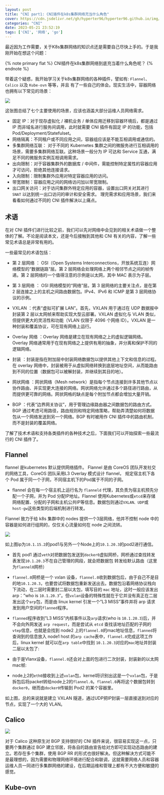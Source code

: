 ```yaml
---
layout: post
title: "CNI part1: CNI插件在k8s集群网络充当什么角色"
cover: https://cdn.jsdelivr.net/gh/hyperter96/hyperter96.github.io/img/cni-part1.jpg
categories: "CNI"
date: 2023-05-21 23:52:19
tags: ['CNI', '网络', 'go']
---
```


最近因为工作需要，关于K8s集群网络的知识点还是需要自己尽快上手的。于是我刚开始在想这个问题：

{% note primary flat %}
CNI插件在k8s集群网络到底充当着什么角色呢？
{% endnote %}

带着这个疑惑，我开始学习关于k8s集群网络的各种插件，譬如有: `Flannel`、 `Calico` 以及 `Kube-ovn` 等等，并且
有了一些自己的体会。现实生活中，容器网络也拥有以下常见的场景：

![](https://cdn.jsdelivr.net/gh/hyperter96/hyperter96.github.io/img/cni-app-scenario.png)

这张图总结了七个主要使用的场景，应该也涵盖大部分运维人员网络需求。

* 固定 IP：对于现存虚拟化 / 裸机业务 / 单体应用迁移到容器环境后，都是通过 IP 而非域名进行服务间调用，此时就需要 CNI 插件有固定 IP 的功能，包括 Pod/Deployment/Statefulset。
* 网络隔离：不同租户或不同应用之间，容器组应该是不能互相调用或通信的。
* 多集群网络互联： 对于不同的 Kubernetes 集群之间的微服务进行互相调用的场景，需要多集群网络互联。这种场景一般分为 IP 可达和 Service 互通，满足不同的微服务实例互相调用需求。
* 出向限制：对于容器集群外的数据库 / 中间件，需能控制特定属性的容器应用才可访问，拒绝其他连接请求。
* 入向限制：限制集群外应用对特定容器应用的访问。
* 带宽限制：容器应用之间的网络访问加以带宽限制。
* 出口网关访问：对于访问集群外特定应用的容器，设置出口网关对其进行 `SNAT` 以达到统一出口访问的审计和安全需求。 理完需求和应用场景，我们来看看如何通过不同的 CNI 插件解决以上痛点。

## 术语

在对 CNI 插件们进行比较之前，我们可以先对网络中会见到的相关术语做一个整体的了解。不论是阅读本文，还是今后接触到其他和 CNI 有关的内容，了解一些常见术语总是非常有用的。



一些最常见的术语包括：

* 第 2 层网络 ： OSI（Open Systems Interconnections，开放系统互连）网络模型的“数据链路”层。第 2 层网络会处理网络上两个相邻节点之间的帧传递。第 2 层网络的一个值得注意的示例是以太网，其中 MAC 表示为子层。

* 第 3 层网络 ： OSI 网络模型的“网络”层。第 3 层网络的主要关注点，是在第 2 层连接之上的主机之间路由数据包。IPv4、IPv6 和 ICMP 是第 3 层网络协议的示例。

* VXLAN ：代表“虚拟可扩展 LAN”。首先，VXLAN 用于通过在 UDP 数据报中封装第 2 层以太网帧来帮助实现大型云部署。VXLAN 虚拟化与 VLAN 类似，但提供更大的灵活性和功能（VLAN 仅限于 4096 个网络 ID）。VXLAN 是一种封装和覆盖协议，可在现有网络上运行。

* Overlay 网络 ：Overlay 网络是建立在现有网络之上的虚拟逻辑网络。Overlay 网络通常用于在现有网络之上提供有用的抽象，并分离和保护不同的逻辑网络。

* 封装 ：封装是指在附加层中封装网络数据包以提供其他上下文和信息的过程。在 overlay 网络中，封装被用于从虚拟网络转换到底层地址空间，从而能路由到不同的位置（数据包可以被解封装，并继续到其目的地）。

* 网状网络 ：网状网络（Mesh network）是指每个节点连接到许多其他节点以协作路由、并实现更大连接的网络。网状网络允许通过多个路径进行路由，从而提供更可靠的网络。网状网格的缺点是每个附加节点都会增加大量开销。

* BGP ：代表“边界网关协议”，用于管理边缘路由器之间数据包的路由方式。BGP 通过考虑可用路径，路由规则和特定网络策略，帮助弄清楚如何将数据包从一个网络发送到另一个网络。BGP 有时被用作 CNI 插件中的路由机制，而不是封装的覆盖网络。

了解了技术术语和支持各类插件的各种技术之后，下面我们可以开始探索一些最流行的 CNI 插件了。

## Flannel

flannel 是kubernetes 默认提供网络插件。 Flannel 是由 CoreOS 团队开发社交的网络工具，CoreOS 团队采用L3 Overlay 模式设计 flannel， 规定宿主机下各个 Pod 属于同一个子网，不同宿主机下的Pod属于不同的子网。

* flannel 会在每一个宿主机上运行名为 `flanneld` 代理，其负责为宿主机预先分配一个子网，并为 Pod 分配IP地址。Flannel 使用Kubernetes或`etcd`来存储网络配置、分配的子网和主机公共IP等信息。数据包则通过`VXLAN、UDP`或`host-gw`这些类型的后端机制进行转发。

Flannel 致力于给 k8s 集群中的 nodes 提供一个3层网络，他并不控制 node 中的容器是如何进行组网的，仅仅关心流量如何在 node 之间流转。

![](https://cdn.jsdelivr.net/gh/hyperter96/hyperter96.github.io/img/cni-flannel.png)

如上图ip为`10.1.15.2`的pod1与另外一个Node上的`10.1.20.3`的pod2进行通信。

* 首先 pod1 通过`veth`对把数据包发送到`docker0`虚拟网桥，网桥通过查找转发表发现`10.1.20.3`不在自己管理的网段，就会把数据包
转发给默认路由（这里为`flannel0`网桥）

* `flannel.0`网桥是一个 vxlan 设备，`flannel.0`收到数据包后，由于自己不是目的地`10.1.20.3`，也要尝试将数据包重新发送出去。数据包沿着网络协议栈向下流动，在二层时需要封二层以太包，填写目的 `mac` 地址，这时一般应该发出arp：”who is `10.1.20.3`″。但`vxlan`设备的特殊性就在于它并没有真正在二层发出这个`arp`包，而是由 linux kernel 引发一个”L3 MISS”事件并将 arp 请求发到用户空间的`flanned`程序。

* `flanned`程序收到”L3 MISS”内核事件以及`arp`请求(who is `10.1.20.3`)后，并不会向外网发送 `arp request`，而是尝试从 `etcd` 查找该地址匹配的子网的`vtep`信息，也就是会找到 node2 上的`flannel.0`的mac地址信息，`flanned`将查询到的信息放入 node1 host 的`arp cache`表中，`flannel.0`完成这项工作后，linux kernel 就可以在`arp table`中找到 `10.1.20.3`对应的`mac`地址并封装二层以太包了:

* 由于是Vlanx设备，`flannel.0`还会对上面的包进行二次封装，封装新的以太网mac帧:

* node上2的`eth0`接收到上述`vxlan`包，kernel将识别出这是一个`vxlan`包，于是拆包后将packet转给node上2的`flannel.0`。`flannel.0`再将这个数据包转到`docker0`，继而由`docker0`传输到 Pod2 的某个容器里。

如上图，总的来说就是建立 VXLAN 隧道，通过UDP把IP封装一层直接送到对应的节点，实现了一个大的 VLAN。

## Calico

![](https://cdn.jsdelivr.net/gh/hyperter96/hyperter96.github.io/img/cni-calico-bgp.png)

对于 Calico 这种原生对 BGP 支持很好的 CNI 插件来说，很容易实现这一点，只要两个集群通过 BGP 建立邻居，将各自的路由宣告给对方即可实现动态路由的建立。若存在多个集群，使用 BGP RR 的形式也很好解决。但这种解决方式可能不是最理想的，因为需要和物理网络环境进行配合和联调，这就需要网络人员和容器运维人员一同进行多集群网络的建设，在后期运维和管理上都有不大方便和敏捷的感觉。

## Kube-ovn

